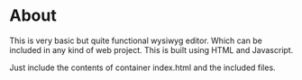 About
=====

This is very basic but quite functional wysiwyg editor. Which can be included in any kind of web project. This is built using HTML and Javascript.

Just include the contents of container index.html and the included files.
